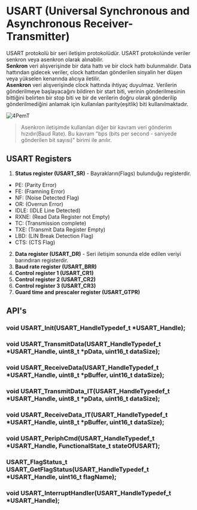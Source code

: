 # USART (Universal Synchronous and Asynchronous Receiver-Transmitter)
USART protokolü bir seri iletişim protokolüdür. USART protokolünde veriler senkron veya asenkron olarak alınabilir.                
**Senkron** veri alışverişinde bir data hattı ve bir clock hattı bulunmalıdır. Data hattından gidecek veriler, clock hattından gönderilen sinyalin her düşen veya yükselen kenarında alıcıya iletilir.                             
**Asenkron** veri alışverişinde clock hattında ihtiyaç duyulmaz. Verilerin gönderilmeye başlayacağını bildiren bir start biti, verinin gönderilmesinin bittiğini belirten bir stop biti ve bir de verilerin doğru olarak gönderilip gönderilmediğini anlamak için kullanılan parity(eşitlik) biti kullanılmaktadır.            
           
![4PemT](https://user-images.githubusercontent.com/75627147/196900048-93d08a81-d820-423e-92e4-7e8d73174df9.png)

> Asenkron iletişimde kullanılan diğer bir kavram veri gönderim hızıdır(Baud Rate). Bu kavram "bps (bits per second - saniyede gönderilen bit sayısı)" birimi ile 
> anılır. 

## USART Registers 
1. **Status register (USART_SR)** - Bayrakların(Flags) bulunduğu registerdir.     
- PE: (Parity Error)   
- FE: (Framning Error)   
- NF: (Noise Detected Flag)    
- OR: (Overrun Error)   
- IDLE: (IDLE Line Detected)   
- RXNE: (Read Data Register not Empty)    
- TC: (Transmission complete)    
- TXE: (Transmit Data Register Empty)   
- LBD: (LIN Break Detection Flag)   
- CTS: (CTS Flag)     

2. **Data register (USART_DR)** - Seri iletişim sonunda elde edilen veriyi barındıran registerdir.                   
3. **Baud rate register (USART_BRR)**  
4. **Control register 1 (USART_CR1)**            
5. **Control register 2 (USART_CR2)**          
6. **Control register 3 (USART_CR3)**              
7. **Guard time and prescaler register (USART_GTPR)**


## API's 

### void USART_Init(USART_HandleTypedef_t *USART_Handle);


### void USART_TransmitData(USART_HandleTypedef_t *USART_Handle, uint8_t *pData, uint16_t dataSize);


### void USART_ReceiveData(USART_HandleTypedef_t *USART_Handle, uint8_t *pBuffer, uint16_t dataSize);


### void USART_TransmitData_IT(USART_HandleTypedef_t *USART_Handle, uint8_t *pData, uint16_t dataSize);


### void USART_ReceiveData_IT(USART_HandleTypedef_t *USART_Handle, uint8_t *pBuffer, uint16_t dataSize);


### void USART_PeriphCmd(USART_HandleTypedef_t *USART_Handle, FunctionalState_t stateOfUSART);


### USART_FlagStatus_t USART_GetFlagStatus(USART_HandleTypedef_t *USART_Handle, uint16_t flagName);


### void USART_InterruptHandler(USART_HandleTypedef_t *USART_Handle);


















































